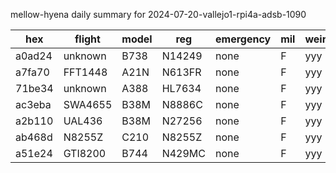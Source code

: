mellow-hyena daily summary for 2024-07-20-vallejo1-rpi4a-adsb-1090

|hex|flight|model|reg|emergency|mil|weirdo|
|--|--|--|--|--|--|--|
|a0ad24|unknown|B738|N14249|none|F|yyy|
|a7fa70|FFT1448|A21N|N613FR|none|F|yyy|
|71be34|unknown|A388|HL7634|none|F|yyy|
|ac3eba|SWA4655|B38M|N8886C|none|F|yyy|
|a2b110|UAL436|B38M|N27256|none|F|yyy|
|ab468d|N8255Z|C210|N8255Z|none|F|yyy|
|a51e24|GTI8200|B744|N429MC|none|F|yyy|
